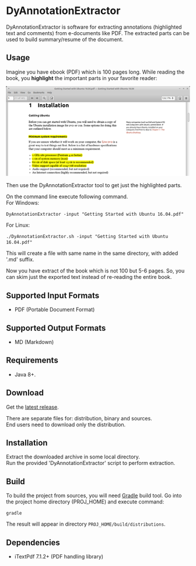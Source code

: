 # DyAnnotationExtractor #

DyAnnotationExtractor is software for extracting annotations (highlighted text and comments) from e-documents like PDF. The extracted parts can be used to build summary/resume of the document.

## Usage ##

Imagine you have ebook (PDF) which is 100 pages long. While reading the book, 
you **highlight** the important parts in your favorite reader:

![](work/documents/Highlight_Example_1.png)

Then use the DyAnnotationExtractor tool to get just the highlighted parts. 

On the command line execute following command.  
For Windows:
```
DyAnnotationExtractor -input "Getting Started with Ubuntu 16.04.pdf"
```
For Linux:
```
./DyAnnotationExtractor.sh -input "Getting Started with Ubuntu 16.04.pdf"
```

This will create a file with same name in the same directory, with added '.md' suffix.

Now you have extract of the book which is not 100 but 5-6 pages. So, you can skim just the exported text instead of re-reading the entire book.

## Supported Input Formats ##

- PDF (Portable Document Format)

## Supported Output Formats ##

- MD (Markdown)

## Requirements ##

- Java 8+.

## Download ##

Get the [latest release](https://github.com/dimi2/DyAnnotationExtractor/releases/latest).

There are separate files for: distribution, binary and sources.<br/>
End users need to download only the distribution.

## Installation ##

Extract the downloaded archive in some local directory.<br/>
Run the provided 'DyAnnotationExtractor' script to perform extraction.

## Build ##

To build the project from sources, you will need [Gradle](https://gradle.org/) build tool.
Go into the project home directory (PROJ_HOME) and execute command:
```
gradle
```
The result will appear in directory `PROJ_HOME/build/distributions`.

## Dependencies ##

- iTextPdf 7.1.2+ (PDF handling library)


